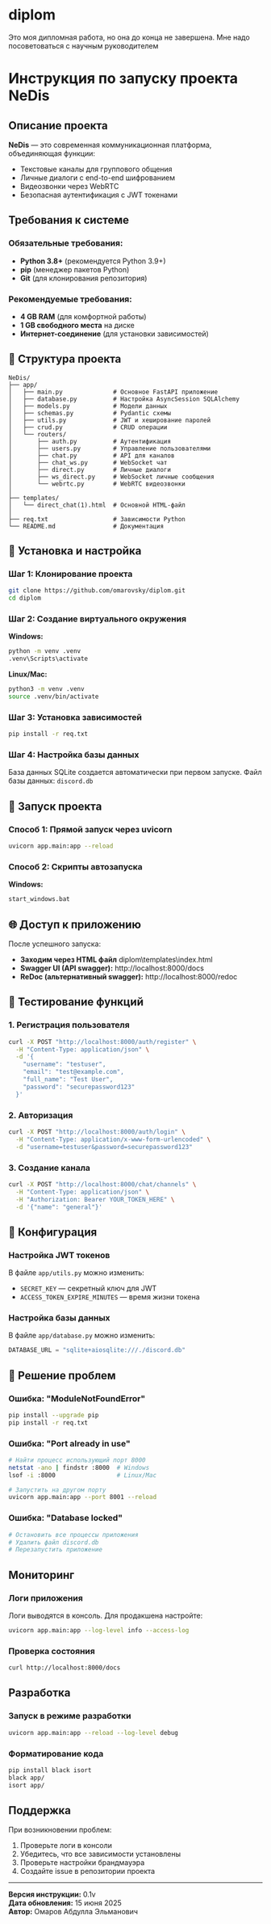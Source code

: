 # diplom
Это моя дипломная работа, но она до конца не завершена. Мне надо посоветоваться с научным руководителем

# Инструкция по запуску проекта NeDis

##  Описание проекта

**NeDis** — это современная коммуникационная платформа, объединяющая функции:
-  Текстовые каналы для группового общения
-  Личные диалоги с end-to-end шифрованием
-  Видеозвонки через WebRTC
-  Безопасная аутентификация с JWT токенами


## Требования к системе

### Обязательные требования:
- **Python 3.8+** (рекомендуется Python 3.9+)
- **pip** (менеджер пакетов Python)
- **Git** (для клонирования репозитория)

### Рекомендуемые требования:
- **4 GB RAM** (для комфортной работы)
- **1 GB свободного места** на диске
- **Интернет-соединение** (для установки зависимостей)

## 📁 Структура проекта

```
NeDis/
├── app/
│   ├── main.py              # Основное FastAPI приложение
│   ├── database.py          # Настройка AsyncSession SQLAlchemy
│   ├── models.py            # Модели данных
│   ├── schemas.py           # Pydantic схемы
│   ├── utils.py             # JWT и хеширование паролей
│   ├── crud.py              # CRUD операции
│   └── routers/
│       ├── auth.py          # Аутентификация
│       ├── users.py         # Управление пользователями
│       ├── chat.py          # API для каналов
│       ├── chat_ws.py       # WebSocket чат
│       ├── direct.py        # Личные диалоги
│       ├── ws_direct.py     # WebSocket личные сообщения
│       └── webrtc.py        # WebRTC видеозвонки
│
├── templates/
│   └── direct_chat(1).html  # Основной HTML-файл
│
├── req.txt                  # Зависимости Python
└── README.md                # Документация
```

## 🔧 Установка и настройка

### Шаг 1: Клонирование проекта
```bash
git clone https://github.com/omarovsky/diplom.git
cd diplom
```

### Шаг 2: Создание виртуального окружения

**Windows:**
```cmd
python -m venv .venv
.venv\Scripts\activate
```

**Linux/Mac:**
```bash
python3 -m venv .venv
source .venv/bin/activate
```

### Шаг 3: Установка зависимостей
```bash
pip install -r req.txt
```

### Шаг 4: Настройка базы данных
База данных SQLite создается автоматически при первом запуске.
Файл базы данных: `discord.db`

## 🚀 Запуск проекта


### Способ 1: Прямой запуск через uvicorn
```bash
uvicorn app.main:app --reload
```

### Способ 2: Скрипты автозапуска

**Windows:**
```cmd
start_windows.bat
```

## 🌐 Доступ к приложению

После успешного запуска:

- **Заходим через HTML файл** diplom\templates\index.html
- **Swagger UI (API swagger):** http://localhost:8000/docs
- **ReDoc (альтернативный  swagger):** http://localhost:8000/redoc

## 📱 Тестирование функций

### 1. Регистрация пользователя
```bash
curl -X POST "http://localhost:8000/auth/register" \
  -H "Content-Type: application/json" \
  -d '{
    "username": "testuser",
    "email": "test@example.com",
    "full_name": "Test User",
    "password": "securepassword123"
  }'
```

### 2. Авторизация
```bash
curl -X POST "http://localhost:8000/auth/login" \
  -H "Content-Type: application/x-www-form-urlencoded" \
  -d "username=testuser&password=securepassword123"
```

### 3. Создание канала
```bash
curl -X POST "http://localhost:8000/chat/channels" \
  -H "Content-Type: application/json" \
  -H "Authorization: Bearer YOUR_TOKEN_HERE" \
  -d '{"name": "general"}'
```

## 🔧 Конфигурация

### Настройка JWT токенов
В файле `app/utils.py` можно изменить:
- `SECRET_KEY` — секретный ключ для JWT
- `ACCESS_TOKEN_EXPIRE_MINUTES` — время жизни токена


### Настройка базы данных
В файле `app/database.py` можно изменить:
```python
DATABASE_URL = "sqlite+aiosqlite:///./discord.db"
```

## 🚫 Решение проблем

### Ошибка: "ModuleNotFoundError"
```bash
pip install --upgrade pip
pip install -r req.txt
```

### Ошибка: "Port already in use"
```bash
# Найти процесс использующий порт 8000
netstat -ano | findstr :8000  # Windows
lsof -i :8000                 # Linux/Mac

# Запустить на другом порту
uvicorn app.main:app --port 8001 --reload
```

### Ошибка: "Database locked"
```bash
# Остановить все процессы приложения
# Удалить файл discord.db
# Перезапустить приложение
```


## Мониторинг

### Логи приложения
Логи выводятся в консоль. Для продакшена настройте:
```bash
uvicorn app.main:app --log-level info --access-log
```

### Проверка состояния
```bash
curl http://localhost:8000/docs
```

## Разработка

### Запуск в режиме разработки
```bash
uvicorn app.main:app --reload --log-level debug
```

### Форматирование кода
```bash
pip install black isort
black app/
isort app/
```


## Поддержка

При возникновении проблем:
1. Проверьте логи в консоли
2. Убедитесь, что все зависимости установлены
3. Проверьте настройки брандмауэра
4. Создайте issue в репозитории проекта

---

**Версия инструкции:** 0.1v  
**Дата обновления:** 15 июня 2025  
**Автор:** Омаров Абдулла Эльманович
